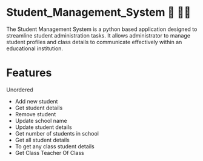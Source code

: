 # Student_Management_System 🏫 🧑‍🎓
The Student Management System is a python based application designed to streamline student administration tasks. It allows administrator to manage student profiles and class details to communicate effectively within an educational institution.

# Features

Unordered

+ Add new student
+ Get student details
+ Remove student
+ Update school name
+ Update student details
+ Get number of students in school
+ Get all student details
+ To get any class student details
+ Get Class Teacher Of Class
